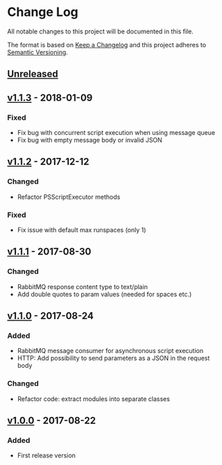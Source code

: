 # Change Log
All notable changes to this project will be documented in this file.

The format is based on [Keep a Changelog](http://keepachangelog.com/)
and this project adheres to [Semantic Versioning](http://semver.org/).

## [Unreleased]


## [v1.1.3] - 2018-01-09
### Fixed
- Fix bug with concurrent script execution when using message queue
- Fix bug with empty message body or invalid JSON


## [v1.1.2] - 2017-12-12
### Changed
- Refactor PSScriptExecutor methods

### Fixed
- Fix issue with default max runspaces (only 1)


## [v1.1.1] - 2017-08-30
### Changed
- RabbitMQ response content type to text/plain
- Add double quotes to param values (needed for spaces etc.)


## [v1.1.0] - 2017-08-24
### Added
- RabbitMQ message consumer for asynchronous script execution
- HTTP: Add possibility to send parameters as a JSON in the request body

### Changed
- Refactor code: extract modules into separate classes


## [v1.0.0] - 2017-08-22
### Added
- First release version


[Unreleased]: https://github.com/dwettstein/PSScriptInvoker/compare/v1.1.3...HEAD
[v1.1.3]: https://github.com/dwettstein/PSScriptInvoker/compare/v1.1.2...v1.1.3
[v1.1.2]: https://github.com/dwettstein/PSScriptInvoker/compare/v1.1.1...v1.1.2
[v1.1.1]: https://github.com/dwettstein/PSScriptInvoker/compare/v1.1.0...v1.1.1
[v1.1.0]: https://github.com/dwettstein/PSScriptInvoker/compare/v1.0.0...v1.1.0
[v1.0.0]: https://github.com/dwettstein/PSScriptInvoker/tree/v1.0.0
